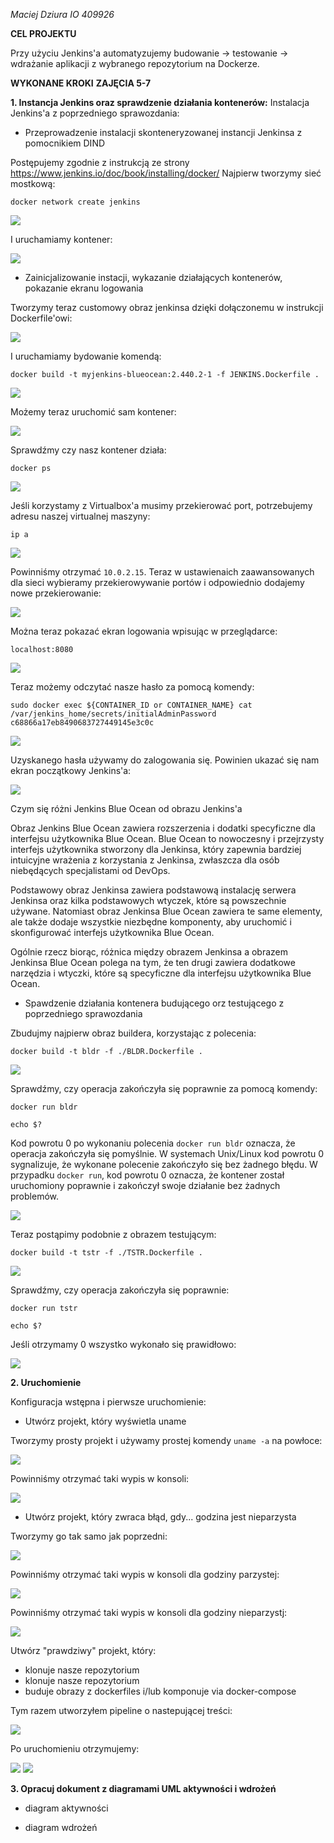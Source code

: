 *Maciej Dziura*
*IO 409926*

**CEL PROJEKTU**

Przy użyciu Jenkins'a automatyzujemy budowanie -> testowanie -> wdrażanie aplikacji z wybranego repozytorium na Dockerze.

**WYKONANE KROKI**
**ZAJĘCIA 5-7**

**1. Instancja Jenkins oraz sprawdzenie działania kontenerów:**
Instalacja Jenkins'a z poprzedniego sprawozdania:

- Przeprowadzenie instalacji skonteneryzowanej instancji Jenkinsa z pomocnikiem DIND

Postępujemy zgodnie z instrukcją ze strony https://www.jenkins.io/doc/book/installing/docker/
Najpierw tworzymy sieć mostkową:

```docker network create jenkins```

![ ](./SS/1.png)

I uruchamiamy kontener:

![ ](./SS/2.png)

- Zainicjalizowanie instacji, wykazanie działających kontenerów, pokazanie ekranu logowania

Tworzymy teraz customowy obraz jenkinsa dzięki dołączonemu w instrukcji Dockerfile'owi:

![ ](./SS/3.png)

I uruchamiamy bydowanie komendą:

```docker build -t myjenkins-blueocean:2.440.2-1 -f JENKINS.Dockerfile .```

![ ](./SS/4.png)

Możemy teraz uruchomić sam kontener:

![ ](./SS/5.png)

Sprawdźmy czy nasz kontener działa:

```docker ps```

![ ](./SS/6.png)

Jeśli korzystamy z Virtualbox'a musimy przekierować port, potrzebujemy adresu naszej virtualnej maszyny: 

```ip a```

![ ](./SS/7.png)

Powinniśmy otrzymać ```10.0.2.15```. Teraz w ustawienaich zaawansowanych dla sieci wybieramy przekierowywanie portów i odpowiednio dodajemy nowe przekierowanie:

![ ](./SS/8.png)

Można teraz pokazać ekran logowania wpisując w przeglądarce:

```localhost:8080```

![ ](./SS/9.png)

Teraz możemy odczytać nasze hasło za pomocą komendy:

```sudo docker exec ${CONTAINER_ID or CONTAINER_NAME} cat /var/jenkins_home/secrets/initialAdminPassword c68866a17eb8490683727449145e3c0c```

![ ](./SS/10.png)

Uzyskanego hasła używamy do zalogowania się. Powinien ukazać się nam ekran początkowy Jenkins'a:

![ ](./SS/11.png)

Czym się różni Jenkins Blue Ocean od obrazu Jenkins'a

Obraz Jenkins Blue Ocean zawiera rozszerzenia i dodatki specyficzne dla interfejsu użytkownika Blue Ocean. Blue Ocean to nowoczesny i przejrzysty interfejs użytkownika stworzony dla Jenkinsa, który zapewnia bardziej intuicyjne wrażenia z korzystania z Jenkinsa, zwłaszcza dla osób niebędących specjalistami od DevOps.

Podstawowy obraz Jenkinsa zawiera podstawową instalację serwera Jenkinsa oraz kilka podstawowych wtyczek, które są powszechnie używane. Natomiast obraz Jenkinsa Blue Ocean zawiera te same elementy, ale także dodaje wszystkie niezbędne komponenty, aby uruchomić i skonfigurować interfejs użytkownika Blue Ocean.

Ogólnie rzecz biorąc, różnica między obrazem Jenkinsa a obrazem Jenkinsa Blue Ocean polega na tym, że ten drugi zawiera dodatkowe narzędzia i wtyczki, które są specyficzne dla interfejsu użytkownika Blue Ocean.

 - Spawdzenie działania kontenera budującego orz testującego z poprzedniego sprawozdania

Zbudujmy najpierw obraz buildera, korzystając z polecenia:

```docker build -t bldr -f ./BLDR.Dockerfile .```

![ ](./SS/12.png)

Sprawdźmy, czy operacja zakończyła się poprawnie za pomocą komendy:

```docker run bldr```

```echo $?```

Kod powrotu 0 po wykonaniu polecenia ```docker run bldr``` oznacza, że operacja zakończyła się pomyślnie. W systemach Unix/Linux kod powrotu 0 sygnalizuje, że wykonane polecenie zakończyło się bez żadnego błędu. W przypadku `docker run`, kod powrotu 0 oznacza, że kontener został uruchomiony poprawnie i zakończył swoje działanie bez żadnych problemów.

![ ](./SS/13.png)

Teraz postąpimy podobnie z obrazem testującym:

```docker build -t tstr -f ./TSTR.Dockerfile .```

![ ](./SS/14.png)

Sprawdźmy, czy operacja zakończyła się poprawnie:

```docker run tstr```

```echo $?```

Jeśli otrzymamy 0 wszystko wykonało się prawidłowo:

![ ](./SS/15.png)


**2. Uruchomienie**

Konfiguracja wstępna i pierwsze uruchomienie:
 - Utwórz projekt, który wyświetla uname

Tworzymy prosty projekt i używamy prostej komendy ```uname -a``` na powłoce:

![ ](./SS/16.png)

Powinniśmy otrzymać taki wypis w konsoli:

![ ](./SS/17.png)

 - Utwórz projekt, który zwraca błąd, gdy... godzina jest nieparzysta

Tworzymy go tak samo jak poprzedni:

![ ](./SS/18.png)

Powinniśmy otrzymać taki wypis w konsoli dla godziny parzystej:

![ ](./SS/19.png)

Powinniśmy otrzymać taki wypis w konsoli dla godziny nieparzystj:

![ ](./SS/20.png)

Utwórz "prawdziwy" projekt, który:
 - klonuje nasze repozytorium
 - klonuje nasze repozytorium
 - buduje obrazy z dockerfiles i/lub komponuje via docker-compose

 Tym razem utworzyłem pipeline o nastepującej treści:

![ ](./SS/21.png)

 Po uruchomieniu otrzymujemy:

![ ](./SS/22.png)
![ ](./SS/23.png)

**3. Opracuj dokument z diagramami UML aktywności i wdrożeń**

 - diagram aktywności



 - diagram wdrożeń
